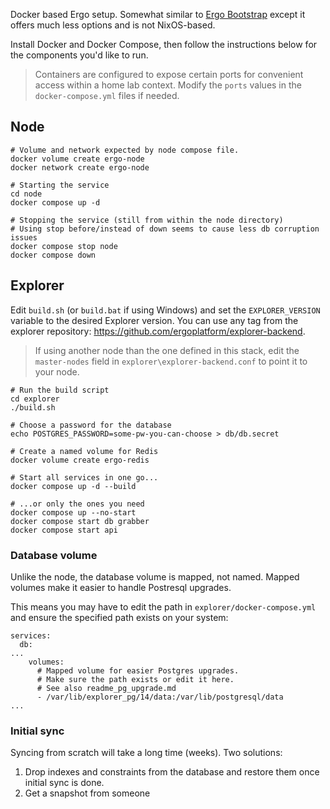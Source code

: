 Docker based Ergo setup. Somewhat similar to [Ergo Bootstrap](https://github.com/ergoplatform/ergo-bootstrap) except it offers much less options and is not NixOS-based.

Install Docker and Docker Compose, then follow the instructions below for the components you'd like to run.

> Containers are configured to expose certain ports for convenient access within a home lab context. Modify the `ports` values in the `docker-compose.yml` files if needed. 

## Node

```
# Volume and network expected by node compose file.
docker volume create ergo-node
docker network create ergo-node

# Starting the service
cd node
docker compose up -d

# Stopping the service (still from within the node directory)
# Using stop before/instead of down seems to cause less db corruption issues
docker compose stop node
docker compose down
```

## Explorer

Edit `build.sh` (or `build.bat` if using Windows) and set the `EXPLORER_VERSION` variable to the desired Explorer version. You can use any tag from the explorer repository: https://github.com/ergoplatform/explorer-backend.

> If using another node than the one defined in this stack, edit the `master-nodes` field in  `explorer\explorer-backend.conf` to point it to your node.

```
# Run the build script
cd explorer
./build.sh

# Choose a password for the database
echo POSTGRES_PASSWORD=some-pw-you-can-choose > db/db.secret

# Create a named volume for Redis
docker volume create ergo-redis

# Start all services in one go...
docker compose up -d --build

# ...or only the ones you need
docker compose up --no-start
docker compose start db grabber
docker compose start api
```

### Database volume

Unlike the node, the database volume is mapped, not named. Mapped volumes make it easier to handle  Postresql upgrades.

This means you may have to edit the path in `explorer/docker-compose.yml` and ensure the specified path exists on your system:

```
services:
  db:
...
    volumes:
      # Mapped volume for easier Postgres upgrades.
      # Make sure the path exists or edit it here.
      # See also readme_pg_upgrade.md
      - /var/lib/explorer_pg/14/data:/var/lib/postgresql/data
...
```

### Initial sync

Syncing from scratch will take a long time (weeks). Two solutions:

1. Drop indexes and constraints from the database and restore them once initial sync is done.
2. Get a snapshot from someone

